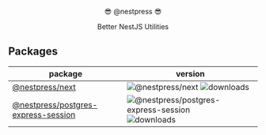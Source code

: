 <p align="center">😎 @nestpress 😎</p>
<p align="center">Better NestJS Utilities</p>

## Packages

| package | version |
| --- | --- |
| [@nestpress/next](https://github.com/saltyshiomix/nestpress/blob/master/packages/next/README.md) | ![@nestpress/next](https://img.shields.io/npm/v/@nestpress/next.svg) ![downloads](https://img.shields.io/npm/dt/@nestpress/next.svg) |
| [@nestpress/postgres-express-session](https://github.com/saltyshiomix/nestpress/blob/master/packages/postgres-express-session/README.md) | ![@nestpress/postgres-express-session](https://img.shields.io/npm/v/@nestpress/postgres-express-session.svg) ![downloads](https://img.shields.io/npm/dt/@nestpress/postgres-express-session.svg) |
